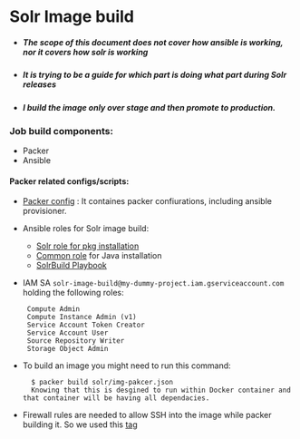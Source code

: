 
# Solr Image build
* #####  The scope of this document does not cover how ansible is working, nor it covers how solr is working
* #####  It is trying to be a guide for which part is doing what part during Solr releases
* #####  I build the image only over stage and then promote to production.

### Job build components:
* Packer
* Ansible

#### Packer related configs/scripts:

* [Packer config](solr/img-pakcer.json) : It containes packer confiurations, including ansible provisioner.
* Ansible roles for Solr image build:
     * [Solr role for pkg installation](solr/roles/solr) 
     * [Common role](solr/roles/common) for Java installation
     * [SolrBuild Playbook](solr/SolrBuild.yml)
     
* IAM SA `solr-image-build@my-dummy-project.iam.gserviceaccount.com` holding the following roles:
   ```
    Compute Admin
    Compute Instance Admin (v1)
    Service Account Token Creator
    Service Account User
    Source Repository Writer
    Storage Object Admin
  ```

* To build an image you might need to run this command:
  ```
    $ packer build solr/img-pakcer.json
    Knowing that this is desgined to run within Docker container and that container will be having all dependacies. 
  ```

* Firewall rules are needed  to allow SSH into the image while packer building it. 
  So we used this [tag](solr/img-pakcer.json#L27)



